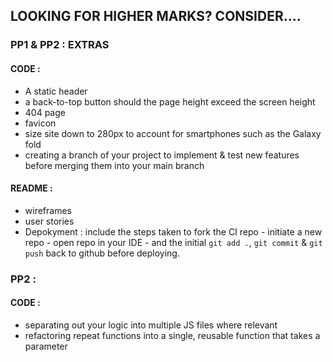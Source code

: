 ## LOOKING FOR HIGHER MARKS? CONSIDER....

### PP1 & PP2 : EXTRAS
#### CODE :
- A static header
- a back-to-top button should the page height exceed the screen height
- 404 page
- favicon
- size site down to 280px to account for smartphones such as the Galaxy fold
- creating a branch of your project to implement & test new features before merging them into your main branch
#### README :
- wireframes
- user stories
- Depokyment : include the steps taken to fork the CI repo - initiate a new repo - open repo in your IDE - and the initial ```git add .```,  ```git commit``` & ```git push``` back to github before deploying.

### PP2 : 
#### CODE :
- separating out your logic into multiple JS files where relevant
- refactoring repeat functions into a single, reusable function that takes a parameter
